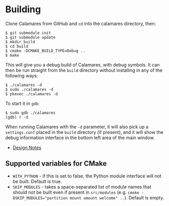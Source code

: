 # Building
Clone Calamares from GitHub and `cd` into the calamares directory, then:

```
$ git submodule init
$ git submodule update
$ mkdir build
$ cd build
$ cmake -DCMAKE_BUILD_TYPE=Debug ..
$ make
```

This will give you a debug build of Calamares, with debug symbols. It can then be run straight from the `build` directory without installing in any of the following ways:
```
$ ./calamares -d
$ sudo ./calamares -d
$ pkexec ./calamares -d
```
To start it in `gdb`:
```
$ sudo gdb ./calamares
(gdb) r -d
```
When running Calamares with the `-d` parameter, it will also pick up a `settings.conf` placed in the `build` directory (if present), and it will show the debug information interface in the bottom left area of the main window.

* [Design Notes](Design-Notes)

## Supported variables for CMake

* `WITH_PYTHON` - if this is set to false, the Python module interface will not be built. Default is true.
* `SKIP_MODULES` - takes a space-separated list of module names that should not be built even if present in `src/modules` (e.g. `cmake -DSKIP_MODULES="partition mount umount welcome" ..`). Default is empty.
